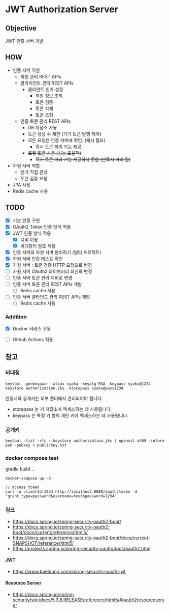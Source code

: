 # JWT Authorization Server

## Objective

JWT 인증 서버 개발

## HOW

- 인증 서버 역할
    - 회원 관리 REST APIs
    - 클라이언트 관리 REST APIs
        - 클라언트 인가 설정
            - 회원 정보 조회
            - 토큰 검증
            - 토큰 삭제
            - 토큰 조회
    - 인증 토큰 관리 REST APIs
        - DB 저장소 사용
        - 토큰 생성 수 제한 (기기 토큰 발행 제어)
        - 모든 요청은 인증 서버에 확인. (캐시 필요)
            - 즉시 토큰 파괴 기능 제공
        - ~~로컬 토큰 사용 (성능 효율적)~~
            - ~~즉시 토큰 파괴 기능 제공하지 못함 (만료시 파괴 됨)~~
- 자원 서버 역할
    - 인가 직접 관리
    - 토큰 검증 요청
- JPA 사용
- Redis cache 사용

## TODO

- [x] 기본 인증 구현
- [x] OAuth2 Token 인증 방식 적용
- [x] JWT 인증 방식 적용
    - [x] 디비 이용
    - [x] 비대칭키 암호 적용
- [x] 인증 서버와 자원 서버 분리하기 (멀티 프로젝트)
- [x] 자원 서버 인증 테스트 확인
- [x] 자원 서버 : 토큰 검증 HTTP 요청으로 변경
- [ ] 자원 서버 OAuth2 라이브러리 최신화 변경
- [ ] 인증 서버 토큰 관리 디비로 변경
- [ ] 인증 서버 토큰 관리 REST APIs 개발
    - [ ] Redis cache 사용
- [ ] 인증 서버 클라언드 관리 REST APIs 개발
    - [ ] Redis cache 사용
### Addition

- [x] Docker 서비스 구동
- [ ] Github Actions 적용


## 참고

### 비대칭

```
keytool -genkeypair -alias syaku -keyalg RSA -keypass syaku@1234 -keystore authorization.jks -storepass syaku@pass1234
```

인증서와 공개키는 외부 폴더에서 관리되어야 합니다.

- storepass 는 키 저장소에 액세스하는 데 사용됩니다.
- keypass 는 특정 키 쌍의 개인 키에 액세스하는 데 사용됩니다.

### 공개키

```
keytool -list -rfc --keystore authorization.jks | openssl x509 -inform pem -pubkey > publicKey.txt
```

### docker compose test

gradle build ...

```
docker-compose up -d

// access token
curl -u clientId:1234 http://localhost:8080/oauth/token -d  "grant_type=password&username=test&password=1234"

```


### 링크

- https://docs.spring.io/spring-security-oauth2-boot/
- https://docs.spring.io/spring-security-oauth2-boot/docs/current/reference/html5/
- https://docs.spring.io/spring-security-oauth2-boot/docs/current-SNAPSHOT/reference/html5/
- https://projects.spring.io/spring-security-oauth/docs/oauth2.html

#### JWT
- https://www.baeldung.com/spring-security-oauth-jwt

#### Resource Server
- https://docs.spring.io/spring-security/site/docs/5.3.8.RELEASE/reference/html5/#oauth2resourceserver